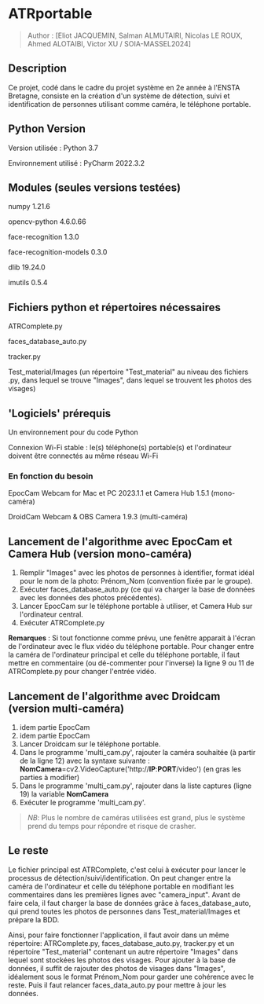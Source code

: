 # ATRportable
> Author : [Eliot JACQUEMIN, Salman ALMUTAIRI, Nicolas LE ROUX, Ahmed ALOTAIBI, Victor XU / SOIA-MASSEL2024]

## Description
Ce projet, codé dans le cadre du projet système en 2e année à l'ENSTA Bretagne, consiste en la création d'un système de détection, suivi et identification de personnes utilisant comme caméra, le téléphone portable.

## Python Version
Version utilisée : Python 3.7

Environnement utilisé : PyCharm 2022.3.2

## Modules (seules versions testées)
numpy 1.21.6 

opencv-python 4.6.0.66 

face-recognition 1.3.0 

face-recognition-models 0.3.0

dlib 19.24.0

imutils 0.5.4

## Fichiers python et répertoires nécessaires
ATRComplete.py

faces_database_auto.py

tracker.py

Test_material/Images (un répertoire "Test_material" au niveau des fichiers .py, dans lequel se trouve "Images", dans lequel se trouvent les photos des visages)

## 'Logiciels' prérequis

Un environnement pour du code Python

Connexion Wi-Fi stable : le(s) téléphone(s) portable(s) et l'ordinateur doivent être connectés au même réseau Wi-Fi


### En fonction du besoin
EpocCam Webcam for Mac et PC 2023.1.1 et Camera Hub 1.5.1 (mono-caméra)

DroidCam Webcam & OBS Camera 1.9.3 (multi-caméra)


## Lancement de l'algorithme avec EpocCam et Camera Hub (version mono-caméra)

1. Remplir "Images" avec les photos de personnes à identifier, format idéal pour le nom de la photo: Prénom_Nom (convention fixée par le groupe).
2. Exécuter faces_database_auto.py (ce qui va charger la base de données avec les données des photos précédentes).
3. Lancer EpocCam sur le téléphone portable à utiliser, et Camera Hub sur l'ordinateur central.
4. Exécuter ATRComplete.py

**Remarques** : Si tout fonctionne comme prévu, une fenêtre apparait à l'écran de l'ordinateur avec le flux vidéo du téléphone portable. Pour changer entre la caméra de l'ordinateur principal et celle du téléphone portable, il faut mettre en commentaire (ou dé-commenter pour l'inverse) la ligne 9 ou 11 de ATRComplete.py pour changer l'entrée vidéo.

## Lancement de l'algorithme avec Droidcam (version multi-caméra)

1. idem partie EpocCam
2. idem partie EpocCam
3. Lancer Droidcam sur le téléphone portable.
4. Dans le programme 'multi_cam.py', rajouter la caméra souhaitée (à partir de la ligne 12) avec la syntaxe suivante : **NomCamera**=cv2.VideoCapture('http://**IP**:**PORT**/video') (en gras les parties à modifier)
5. Dans le programme 'multi_cam.py', rajouter dans la liste captures (ligne 19) la variable **NomCamera**
6. Exécuter le programme 'multi_cam.py'.

> _NB_: Plus le nombre de caméras utilisées est grand, plus le système prend du temps pour répondre et risque de crasher.


## Le reste

Le fichier principal est ATRComplete, c'est celui à exécuter pour lancer le processus de détection/suivi/identification. On peut changer entre la caméra de l'ordinateur et celle du téléphone portable en modifiant les commentaires dans les premières lignes avec "camera_input". Avant de faire cela, il faut charger la base de données grâce à faces_database_auto, qui prend toutes les photos de personnes dans Test_material/Images et prépare la BDD.

Ainsi, pour faire fonctionner l'application, il faut avoir dans un même répertoire: ATRComplete.py, faces_database_auto.py, tracker.py et un répertoire "Test_material" contenant un autre répertoire "Images" dans lequel sont stockées les photos des visages. Pour ajouter à la base de données, il suffit de rajouter des photos de visages dans "Images", idéalement sous le format Prénom_Nom pour garder une cohérence avec le reste. Puis il faut relancer faces_data_auto.py pour mettre à jour les données.
